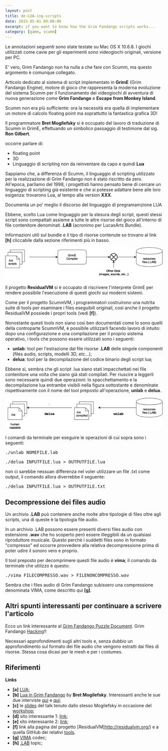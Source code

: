 ```yaml
---
layout: post
title: de-LUA-ing-scripts
date: 2015-05-01 09:00:00
excerpt: if you want to know how the Grim Fandango scripts works...
category: [game, scumm]
---
```


<div class="note">
<p>Le annotazioni seguenti sono state testate su Mac OS X 10.6.8. I giochi utilizzati come cavie per gli esperimenti sono videogiochi originali, versione per PC.</p>
</div>

E' vero, Grim Fandango non ha nulla a che fare con Scumm, ma questo argomento è comunque collegato.

Articolo dedicato al sistema di script implementato in **GrimE** (Grim Fandango Engine), motore di gioco che rappresenta la moderna evoluzione del sistema Scumm per il funzionamento dei videogiochi di avventura di nuova generazione come **Grim Fandango** e **Escape from Monkey Island**.

Scumm non era più sufficiente: ora la necessità era quella di implementare un motore di calcolo floating point ma soprattutto la fantastica grafica 3D!

Il programmatore **Bret Mogilefsky** si è occupato del lavoro di traduzione di Scumm in GrimE, effettuando un simbolico passaggio di testimone dal sig. **Ron Gilbert**.

occorre parlare di:
* floating point
* 3D
* Linguaggio di scripting non da reinventare da capo e quindi **Lua**

Sappiamo che, a differenza di Scumm, il linguaggio di scripting utilizzato per la realizzazione di Grim Fandango non è stato riscritto da zero. All'epoca, parliamo del 1998, i progettisti hanno pensato bene di cercare un linguaggio di scripting già esistente e che si potesse adattare bene alle loro esigenza: trovarono Lua, al tempo alla version **XXX**.

<div class="note">
<p>Documenta un po' meglio il discorso del linguaggio di pregramamzione LUA</p>
</div>

Ebbene, scelto Lua come linguaggio per la stesura degli script, questi stessi script sono compattati assieme a tutte le altre risorse del gioco all'interno di file contenitore denominati **.LAB** (acronimo per LucasArts Bundle).

Informazioni utili sul bundle e il tipo di risorse contenute so trovano al link **[h]** cliccabile dalla sezione riferimenti più in basso.

![GrimE Scripts Compiling](/assets/images/scumm/grime-compiling.png)

Il progetto **ResidualVM** si è occupato di riscrivere l'interprete GrimE per rendere possibile l'esecuzione di questi giochi sui moderni sistemi.

Come per il progetto ScummVM, i programmatori costruirono una nutrita suite di tools per esaminare i files eseguibili originali, così anche il progetto ResidualVM possiede i propri tools (vedi **[f]**).

Nonostante questi tools non siano così ben documentati come lo sono quelli della controparte ScummVM, è possibile utilizzarli facendo lavoro di intuito: dopo una configurazione e una compilazione per il proprio sistema operativo, i tools che possono essere utilizzati sono i seguenti:
* **unlab**: tool per l'estrazione dal file risorse **.LAB** delle singole componenti (files audio, scripts, modelli 3D, etc...);
* **delua**: tool per la decompilazione del codice binario degli script lua;

Ebbene sì, sembra che gli script .lua siano stati impacchettati nei file contenitore una volta che siano già stati compilati. Per riuscire a leggerli sono necessarie quindi due operazioni: lo spacchettamento e la decompilazione lua entrambe visibili nella figura sottostante e denominate rispettivamente con il nome del tool preposto all'operazione, **unlab** e **delua**.

![GrimE Scripts De-Compiling](/assets/images/scumm/grime-decompiling.png)

I comandi da terminale per eseguire le operazioni di cui sopra sono i seguenti:

<pre class="code">./unlab NOMEFILE.lab</pre>
<pre class="code">./delua INPUTFILE.lua > OUTPUTFILE.lua</pre>

non ci sarebbe nessuan differenza nel voler utilizzare un file <span class="code">.txt</span> come output, il comando allora diverrebbe il seguente:

<pre class="code">./delua INPUTFILE.lua > OUTPUTFILE.txt</pre>

## Decompressione dei files audio

Un archivio **.LAB** può contenere anche molte altre tipologie di files oltre agli scripts, una di queste è la tipologia file audio.

In un archivio .LAB possono essere presenti diversi files audio con estensione **.wav** che ho scoperto però essere illeggibili da un qualsiasi riproduttore musicale. Questo perchè i suddetti files sono in formato "compresso" ed occorre provvedere alla relativa decompressione prima di poter udire il sonoro vero e proprio.

Il tool preposto per decomprimere questi file audio è **vima**; il comando da terminale che utilizzo è questo:

<pre class="code">./vima FILECOMPRESSO.wav > FILENONCOMPRESSO.wav</pre>

Sembra che i files audio di Grim Fandango subissero una compressione denominata VIMA, come descritto qui **[g]**.

## Altri spunti interessanti per continuare a scrivere l'articolo

Ecco un link interessante al [Grim Fandango Puzzle Document](http://www.grimfandango.net/downloads/puzzle-document).
Grim Fandango [Hacking](http://www.grim-fandango.com/hacking.php)!!

Necessari approfondimenti sugli altri tools e, senza dubbio un approfondimento sul formato dei file audio che vengono estratti dai files di risorse. Stessa cosa dicasi per le mesh e per i costumes.

## Riferimenti

**Links**

* **[a]** [LUA](http://www.lua.org);
* **[b]** [Lua in Grim Fandango](http://www.grimfandango.net/features/articles/lua-in-grim-fandango) by **Bret Mogilefsky**. Interessanti anche le sue due interviste [qui](http://www.grimfandango.net/features/interviews/interview-with-bret-mogilefsky) e [qui](http://www.grimfandango.net/features/interviews/interview-with-bret-mogilefsky-2);
* **[c]** le [slides](http://www.lua.org/wshop05/Mogul.pdf) del talk tenuto dallo stesso Mogilefsky in occasione del [workshop](http://www.lua.org/wshop05.html);
* **[d]** sito interessante 1: [link](http://grim-fandango.com/);
* **[e]** sito interessante 2: [link](http://www.grimfandango.net/);
* **[f]** link alla pagina del progetto [ResidualVM]http://residualvm.org/) e a quella GitHub dei relativi [tools](https://github.com/residualvm/residualvm-tools).    
* **[g]** [VIMA](http://wiki.multimedia.cx/index.php?title=VIMA) codec;    
* **[h]** [.LAB](http://forums.residualvm.org/viewtopic.php?t=257) topic;
